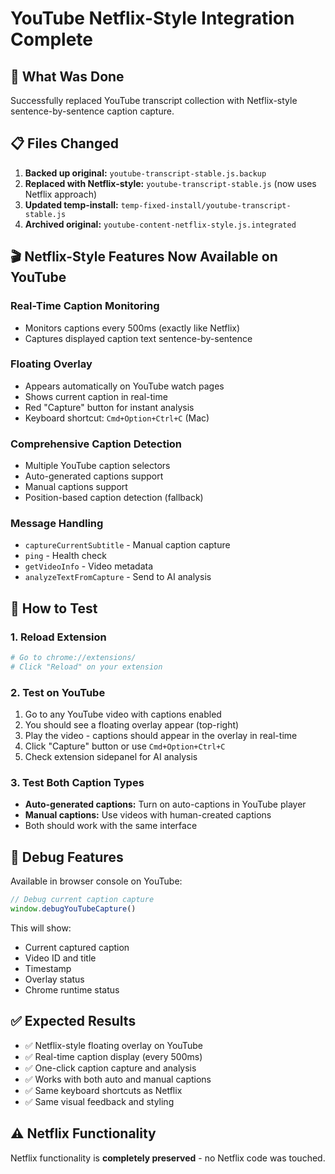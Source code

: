 # YouTube Netflix-Style Integration Complete

## 🎯 What Was Done

Successfully replaced YouTube transcript collection with Netflix-style sentence-by-sentence caption capture.

## 📋 Files Changed

1. **Backed up original:** `youtube-transcript-stable.js.backup`
2. **Replaced with Netflix-style:** `youtube-transcript-stable.js` (now uses Netflix approach)
3. **Updated temp-install:** `temp-fixed-install/youtube-transcript-stable.js`
4. **Archived original:** `youtube-content-netflix-style.js.integrated`

## 🎬 Netflix-Style Features Now Available on YouTube

### Real-Time Caption Monitoring
- Monitors captions every 500ms (exactly like Netflix)
- Captures displayed caption text sentence-by-sentence

### Floating Overlay
- Appears automatically on YouTube watch pages
- Shows current caption in real-time
- Red "Capture" button for instant analysis
- Keyboard shortcut: `Cmd+Option+Ctrl+C` (Mac)

### Comprehensive Caption Detection
- Multiple YouTube caption selectors
- Auto-generated captions support
- Manual captions support  
- Position-based caption detection (fallback)

### Message Handling
- `captureCurrentSubtitle` - Manual caption capture
- `ping` - Health check
- `getVideoInfo` - Video metadata
- `analyzeTextFromCapture` - Send to AI analysis

## 🧪 How to Test

### 1. Reload Extension
```bash
# Go to chrome://extensions/
# Click "Reload" on your extension
```

### 2. Test on YouTube
1. Go to any YouTube video with captions enabled
2. You should see a floating overlay appear (top-right)
3. Play the video - captions should appear in the overlay in real-time
4. Click "Capture" button or use `Cmd+Option+Ctrl+C`
5. Check extension sidepanel for AI analysis

### 3. Test Both Caption Types
- **Auto-generated captions:** Turn on auto-captions in YouTube player
- **Manual captions:** Use videos with human-created captions
- Both should work with the same interface

## 🔧 Debug Features

Available in browser console on YouTube:
```javascript
// Debug current caption capture
window.debugYouTubeCapture()
```

This will show:
- Current captured caption
- Video ID and title
- Timestamp
- Overlay status
- Chrome runtime status

## ✅ Expected Results

- ✅ Netflix-style floating overlay on YouTube  
- ✅ Real-time caption display (every 500ms)
- ✅ One-click caption capture and analysis
- ✅ Works with both auto and manual captions
- ✅ Same keyboard shortcuts as Netflix
- ✅ Same visual feedback and styling

## ⚠️ Netflix Functionality

Netflix functionality is **completely preserved** - no Netflix code was touched.